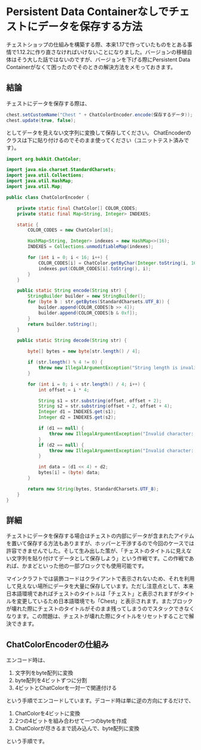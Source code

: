 # Persistent Data Containerなしでチェストにデータを保存する方法

チェストショップの仕組みを構築する際、本来1.17で作っていたものをとある事情で1.12.2に作り直さなければいけないことになりました。バージョンの移植自体はそう大した話ではないのですが、バージョンを下げる際にPersistent Data Containerがなくて困ったのでそのときの解決方法をメモっておきます。

## 結論
チェストにデータを保存する際は、

```java
chest.setCustomName("Chest " + ChatColorEncoder.encode(保存するデータ));
chest.update(true, false);
```

としてデータを見えない文字列に変換して保存してください。
ChatEncoderのクラスは下に貼り付けるのでそのまま使ってください（ユニットテスト済みです）。

```java
import org.bukkit.ChatColor;

import java.nio.charset.StandardCharsets;
import java.util.Collections;
import java.util.HashMap;
import java.util.Map;

public class ChatColorEncoder {

    private static final ChatColor[] COLOR_CODES;
    private static final Map<String, Integer> INDEXES;

    static {
        COLOR_CODES = new ChatColor[16];

        HashMap<String, Integer> indexes = new HashMap<>(16);
        INDEXES = Collections.unmodifiableMap(indexes);

        for (int i = 0; i < 16; i++) {
            COLOR_CODES[i] = ChatColor.getByChar(Integer.toString(i, 16));
            indexes.put(COLOR_CODES[i].toString(), i);
        }
    }

    public static String encode(String str) {
        StringBuilder builder = new StringBuilder();
        for (byte b : str.getBytes(StandardCharsets.UTF_8)) {
            builder.append(COLOR_CODES[b >> 4]);
            builder.append(COLOR_CODES[b & 0xf]);
        }
        return builder.toString();
    }

    public static String decode(String str) {

        byte[] bytes = new byte[str.length() / 4];

        if (str.length() % 4 != 0) {
            throw new IllegalArgumentException("String length is invalid: " + str);
        }

        for (int i = 0; i < str.length() / 4; i++) {
            int offset = i * 4;

            String s1 = str.substring(offset, offset + 2);
            String s2 = str.substring(offset + 2, offset + 4);
            Integer d1 = INDEXES.get(s1);
            Integer d2 = INDEXES.get(s2);

            if (d1 == null) {
                throw new IllegalArgumentException("Invalid character: " + s1);
            }
            if (d2 == null) {
                throw new IllegalArgumentException("Invalid character: " + s2);
            }

            int data = (d1 << 4) + d2;
            bytes[i] = (byte) data;
        }

        return new String(bytes, StandardCharsets.UTF_8);
    }
}

```

## 詳細
チェストにデータを保存する場合はチェストの内部にデータが含まれたアイテムを置いて保存する方法もありますが、ホッパーと干渉するので今回のケースでは許容できませんでした。そして生み出した策が、「チェストのタイトルに見えない文字列を貼り付けてデータとして保存しよう」という作戦です。この作戦であれば、かまどといった他の一部ブロックでも使用可能です。

マインクラフトでは装飾コードはクライアントで表示されないため、それを利用して見えない場所にデータを大量に保存しています。ただし注意点として、本来日本語環境であればチェストのタイトルは「チェスト」と表示されますがタイトルを変更しているため日本語環境でも「Chest」と表示されます。またブロックが壊れた際にチェストのタイトルがそのまま残ってしまうのでスタックできなくなります。この問題は、チェストが壊れた際にタイトルをリセットすることで解決できます。

## ChatColorEncoderの仕組み
エンコード時は、

1. 文字列をbyte配列に変換
2. byte配列を4ビットずつに分割
3. 4ビットとChatColorを一対一で関連付ける

という手順でエンコードしています。デコード時は単に逆の方向にするだけで、

1. ChatColorを4ビットに変換
2. 2つの4ビットを組み合わせて一つのbyteを作成
3. ChatColorが尽きるまで読み込んで、byte配列に変換

という手順です。

